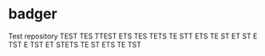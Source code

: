 # badger
Test repository
TEST TES TTEST ETS TES TETS TE STT ETS TE ST ET ST E TST E TST ET STETS TE ST ETS TE TST 
